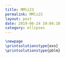 ```yaml
---
title: MMlz23
permalink: MMlz23
layout: post
date: 2019-06-24 19:04:10
category: ellipses
---
```


```latex
\newpage
\printsolutionstype{exo}
\printsolutionstype{pblm}

```